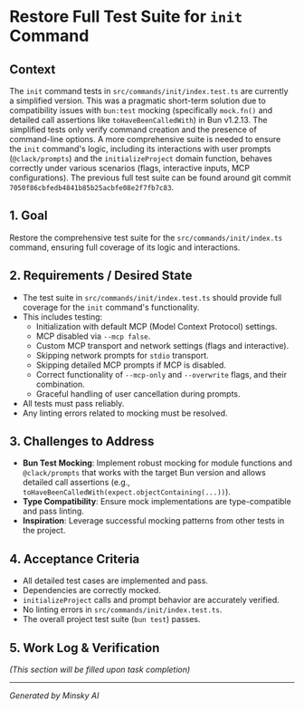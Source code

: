 # Restore Full Test Suite for `init` Command

## Context

The `init` command tests in `src/commands/init/index.test.ts` are currently a simplified version. This was a pragmatic short-term solution due to compatibility issues with `bun:test` mocking (specifically `mock.fn()` and detailed call assertions like `toHaveBeenCalledWith`) in Bun v1.2.13. The simplified tests only verify command creation and the presence of command-line options. A more comprehensive suite is needed to ensure the `init` command's logic, including its interactions with user prompts (`@clack/prompts`) and the `initializeProject` domain function, behaves correctly under various scenarios (flags, interactive inputs, MCP configurations). The previous full test suite can be found around git commit `7050f86cbfedb4841b85b25acbfe08e2f7fb7c83`.

## 1. Goal

Restore the comprehensive test suite for the `src/commands/init/index.ts` command, ensuring full coverage of its logic and interactions.

## 2. Requirements / Desired State

- The test suite in `src/commands/init/index.test.ts` should provide full coverage for the `init` command's functionality.
- This includes testing:
  - Initialization with default MCP (Model Context Protocol) settings.
  - MCP disabled via `--mcp false`.
  - Custom MCP transport and network settings (flags and interactive).
  - Skipping network prompts for `stdio` transport.
  - Skipping detailed MCP prompts if MCP is disabled.
  - Correct functionality of `--mcp-only` and `--overwrite` flags, and their combination.
  - Graceful handling of user cancellation during prompts.
- All tests must pass reliably.
- Any linting errors related to mocking must be resolved.

## 3. Challenges to Address

- **Bun Test Mocking**: Implement robust mocking for module functions and `@clack/prompts` that works with the target Bun version and allows detailed call assertions (e.g., `toHaveBeenCalledWith(expect.objectContaining(...))`).
- **Type Compatibility**: Ensure mock implementations are type-compatible and pass linting.
- **Inspiration**: Leverage successful mocking patterns from other tests in the project.

## 4. Acceptance Criteria

- All detailed test cases are implemented and pass.
- Dependencies are correctly mocked.
- `initializeProject` calls and prompt behavior are accurately verified.
- No linting errors in `src/commands/init/index.test.ts`.
- The overall project test suite (`bun test`) passes.

## 5. Work Log & Verification

_(This section will be filled upon task completion)_

---

_Generated by Minsky AI_

